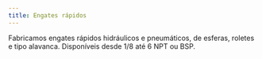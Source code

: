 ```yaml
---
title: Engates rápidos
---
```


Fabricamos engates rápidos hidráulicos e pneumáticos, de esferas, roletes e tipo alavanca. Disponíveis desde 1/8 até 6 NPT ou BSP.